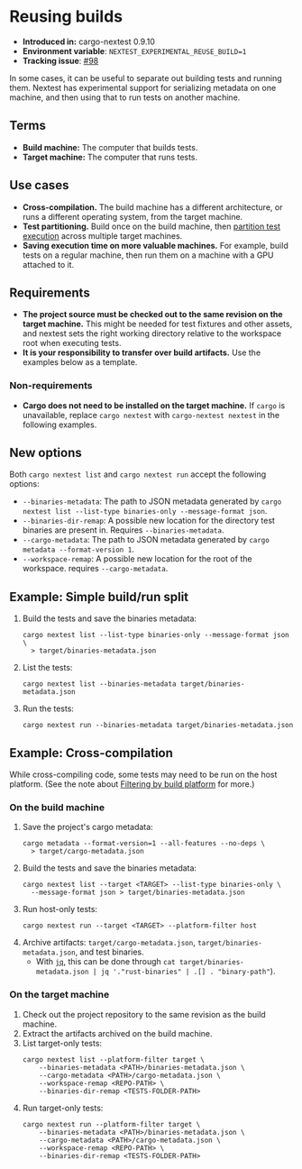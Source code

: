 # Reusing builds

* **Introduced in:** cargo-nextest 0.9.10
* **Environment variable**: `NEXTEST_EXPERIMENTAL_REUSE_BUILD=1`
* **Tracking issue**: [#98]

[#98]: https://github.com/nextest-rs/nextest/issues/98

In some cases, it can be useful to separate out building tests and running them. Nextest has experimental support for serializing metadata on one machine, and then using that to run tests on another machine.

## Terms

- **Build machine:** The computer that builds tests.
- **Target machine:** The computer that runs tests.

## Use cases

- **Cross-compilation.** The build machine has a different architecture, or runs a different operating system, from the target machine.
- **Test partitioning.** Build once on the build machine, then [partition test execution](partitioning.md) across multiple target machines.
- **Saving execution time on more valuable machines.** For example, build tests on a regular machine, then run them on a machine with a GPU attached to it.

## Requirements

- **The project source must be checked out to the same revision on the target machine.** This might be needed for test fixtures and other assets, and nextest sets the right working directory relative to the workspace root when executing tests.
- **It is your responsibility to transfer over build artifacts.** Use the examples below as a template.

### Non-requirements

- **Cargo does not need to be installed on the target machine.** If `cargo` is unavailable, replace `cargo nextest` with `cargo-nextest nextest` in the following examples.

## New options

Both `cargo nextest list` and `cargo nextest run` accept the following options:

* `--binaries-metadata`: The path to JSON metadata generated by `cargo nextest list --list-type binaries-only --message-format json`.
* `--binaries-dir-remap`: A possible new location for the directory test binaries are present in. Requires `--binaries-metadata`.
* `--cargo-metadata`: The path to JSON metadata generated by `cargo metadata --format-version 1`.
* `--workspace-remap`: A possible new location for the root of the workspace. requires `--cargo-metadata`.

## Example: Simple build/run split

1. Build the tests and save the binaries metadata:
    ```
    cargo nextest list --list-type binaries-only --message-format json \
      > target/binaries-metadata.json
    ```
2. List the tests:
    ```
    cargo nextest list --binaries-metadata target/binaries-metadata.json
    ```
3. Run the tests:
    ```
    cargo nextest run --binaries-metadata target/binaries-metadata.json
    ```

## Example: Cross-compilation

While cross-compiling code, some tests may need to be run on the host platform. (See the note about [Filtering by build platform](running.md#filtering-by-build-platform) for more.)

### On the build machine

1. Save the project's cargo metadata:
    ```
    cargo metadata --format-version=1 --all-features --no-deps \
      > target/cargo-metadata.json
    ```
2. Build the tests and save the binaries metadata:
    ```
    cargo nextest list --target <TARGET> --list-type binaries-only \
      --message-format json > target/binaries-metadata.json
    ```
3. Run host-only tests:
   ```
   cargo nextest run --target <TARGET> --platform-filter host
   ```
4. Archive artifacts: `target/cargo-metadata.json`, `target/binaries-metadata.json`, and test binaries.
    * With [`jq`](https://stedolan.github.io/jq/), this can be done through `cat target/binaries-metadata.json | jq '."rust-binaries" | .[] . "binary-path"`).

### On the target machine

1. Check out the project repository to the same revision as the build machine.
2. Extract the artifacts archived on the build machine.
3. List target-only tests:
    ```
    cargo nextest list --platform-filter target \
        --binaries-metadata <PATH>/binaries-metadata.json \
        --cargo-metadata <PATH>/cargo-metadata.json \
        --workspace-remap <REPO-PATH> \
        --binaries-dir-remap <TESTS-FOLDER-PATH>
    ```
4. Run target-only tests:
    ```
    cargo nextest run --platform-filter target \
        --binaries-metadata <PATH>/binaries-metadata.json \
        --cargo-metadata <PATH>/cargo-metadata.json \
        --workspace-remap <REPO-PATH> \
        --binaries-dir-remap <TESTS-FOLDER-PATH>
    ```

